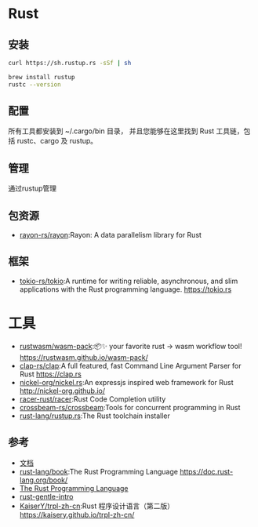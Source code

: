 # Rust

## 安装

```sh
curl https://sh.rustup.rs -sSf | sh

brew install rustup
rustc --version
```

## 配置

所有工具都安装到 ~/.cargo/bin 目录， 并且您能够在这里找到 Rust 工具链，包括 rustc、cargo 及 rustup。

## 管理

通过rustup管理

## 包资源

* [rayon-rs/rayon](https://github.com/rayon-rs/rayon):Rayon: A data parallelism library for Rust

## 框架

* [tokio-rs/tokio](https://github.com/tokio-rs/tokio):A runtime for writing reliable, asynchronous, and slim applications with the Rust programming language. https://tokio.rs

# 工具

* [rustwasm/wasm-pack](https://github.com/rustwasm/wasm-pack):📦✨ your favorite rust -> wasm workflow tool! https://rustwasm.github.io/wasm-pack/
* [clap-rs/clap](https://github.com/clap-rs/clap):A full featured, fast Command Line Argument Parser for Rust https://clap.rs
* [nickel-org/nickel.rs](https://github.com/nickel-org/nickel.rs):An expressjs inspired web framework for Rust http://nickel-org.github.io/
* [racer-rust/racer](https://github.com/racer-rust/racer):Rust Code Completion utility
* [crossbeam-rs/crossbeam](https://github.com/crossbeam-rs/crossbeam):Tools for concurrent programming in Rust
* [rust-lang/rustup.rs](https://github.com/rust-lang/rustup.rs):The Rust toolchain installer

## 参考

* [文档](https://kaisery.gitbooks.io/rust-book-chinese/content/)
* [rust-lang/book](https://github.com/rust-lang/book):The Rust Programming Language https://doc.rust-lang.org/book/
* [The Rust Programming Language](https://doc.rust-lang.org/book/second-edition/index.html)
* [rust-gentle-intro](https://stevedonovan.github.io/rust-gentle-intro/)
* [KaiserY/trpl-zh-cn](https://github.com/KaiserY/trpl-zh-cn):Rust 程序设计语言（第二版） https://kaisery.github.io/trpl-zh-cn/

